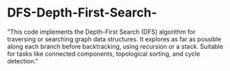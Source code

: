 # DFS-Depth-First-Search-
"This code implements the Depth-First Search (DFS) algorithm for traversing or searching graph data structures. It explores as far as possible along each branch before backtracking, using recursion or a stack. Suitable for tasks like connected components, topological sorting, and cycle detection."
